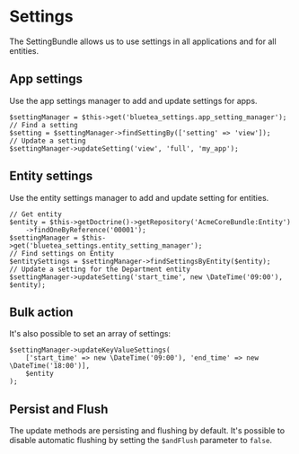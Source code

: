 Settings
========

The SettingBundle allows us to use settings in all applications and for all entities.

## App settings

Use the app settings manager to add and update settings for apps.

```
$settingManager = $this->get('bluetea_settings.app_setting_manager');
// Find a setting
$setting = $settingManager->findSettingBy(['setting' => 'view']);
// Update a setting
$settingManager->updateSetting('view', 'full', 'my_app');
```

## Entity settings

Use the entity settings manager to add and update setting for entities.

```
// Get entity
$entity = $this->getDoctrine()->getRepository('AcmeCoreBundle:Entity')
    ->findOneByReference('00001');
$settingManager = $this->get('bluetea_settings.entity_setting_manager');
// Find settings on Entity
$entitySettings = $settingManager->findSettingsByEntity($entity);
// Update a setting for the Department entity
$settingManager->updateSetting('start_time', new \DateTime('09:00'), $entity);
```

## Bulk action

It's also possible to set an array of settings:

```
$settingManager->updateKeyValueSettings(
    ['start_time' => new \DateTime('09:00'), 'end_time' => new \DateTime('18:00')],
    $entity
);
```

## Persist and Flush

The update methods are persisting and flushing by default. It's possible to disable automatic flushing by setting
the `$andFlush` parameter to `false`.